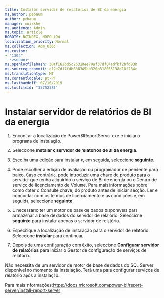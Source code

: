 ```yaml
---
title: Instalar servidor de relatórios de BI da energia
ms.author: pebaum
author: pebaum
manager: mnirkhe
ms.audience: Admin
ms.topic: article
ROBOTS: NOINDEX, NOFOLLOW
localization_priority: Normal
ms.collection: Adm_O365
ms.custom:
- "1304"
- "2500001"
ms.openlocfilehash: 38ef162bd5c26328ee70af37df07adfbf2bfd93b
ms.sourcegitcommit: e17e7d17fdb638349bb320b318085138d18f284c
ms.translationtype: MT
ms.contentlocale: pt-PT
ms.lasthandoff: 07/16/2019
ms.locfileid: "35752386"
---
```

# <a name="install-power-bi-report-server"></a>Instalar servidor de relatórios de BI da energia

1. Encontrar a localização de PowerBIReportServer.exe e iniciar o programa de instalação.

2. Seleccione **instalar o servidor de relatórios de BI da energia**.

3. Escolha uma edição para instalar e, em seguida, seleccione **seguinte**.

4. Pode escolher a edição de avaliação ou programador de pendente para baixo.  Caso contrário, pode introduzir uma chave de produto para o servidor que tenha adquirido o serviço de BI de energia ou o Centro de serviço de licenciamento de Volume. Para mais informações sobre como obter o Consulte chave, do produto antes de iniciar secção. Ler e concordar com os termos de licenciamento e as condições e, em seguida, seleccione **seguinte**.

5. É necessário ter um motor de base de dados disponíveis para armazenar a base de dados do servidor de relatório. Seleccione **seguinte** para instalar apenas o servidor de relatório.

6. Especifique a localização de instalação para o servidor de relatório. Seleccione **instalar** para continuar.

7. Depois de uma configuração com êxito, seleccione **Configurar servidor de relatórios** para iniciar o Gestor de configuração de serviços de relatório.

Não necessita de um servidor de motor de base de dados do SQL Server disponível no momento da instalação. Terá uma para configurar serviços de relatório após a instalação.

Para mais informações:https://docs.microsoft.com/power-bi/report-server/install-report-server
